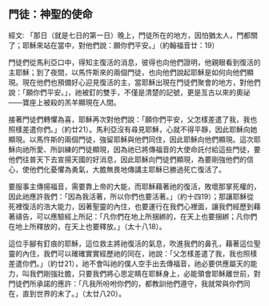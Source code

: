 ## 門徒：神聖的使命 ##

經文: 「那日（就是七日的第一日）晚上，門徒所在的地方，因怕猶太人，門都關了；耶穌來站在當中，對他們說：願你們平安。」（約翰福音廿：19）



門徒們從馬利亞口中，得知主復活的消息，彼得也向他們證明，他親眼看到復活的主耶穌；到了夜間，以馬忤斯來的兩個門徒，也向他們說起耶穌是如何向他們顯現。現在他們也預備好心迎見復活的主，當耶穌出現在門徒們聚會的地方，對他們說：「願你們平安。」，祂被釘的雙手，不僅是清楚的記號，更是亙古以來的奧祕——寶座上被殺的羔羊顯現在人間。

接著門徒們轉懼為喜，耶穌再次對他們說：「願你們平安，父怎樣差遣了我，我也照樣差遣你們。」（約廿21）。馬利亞沒有尋見耶穌，心就不得平靜，因此耶穌向她顯現。以馬忤斯的兩個門徒，強留耶穌與他們同住，因此耶穌向他們顯現。這次耶穌向祂所愛、所訓練的門徒顯現，因為祂已將傳福音的大使命託付給這些門徒，要他們往普天下去宣揚天國的好消息，因此耶穌向門徒們顯現，為要剛強他們的信心，使他們化憂懼為勇氣，大膽無畏地傳講主耶穌已勝過死亡復活了。

要服事主傳揚福音，需要靠上帝的大能，而耶穌藉著祂的復活，敗壞那掌死權的，因此祂應許我們：「因為我活著，所以你們也要活著。」（約十四19）；那讓耶穌從死裡復活的浩大能力，因著聖靈的內住，也要運行在我們心裡面，讓我們經歷到藉著禱告，可以應驗經上所記：「凡你們在地上所捆綁的，在天上也要捆綁；凡你們在地上所釋放的，在天上也要釋放。」（太十八18）。

這位手腳有釘痕的耶穌，這位救主將祂復活的氣息，吹進我們的鼻孔，藉著這位聖靈的內住，我們可以確確實實經歷祂的同在，祂說：「父怎樣差遣了我，我也照樣差遣你們。」（約廿21），祂不會叫祂的僕人空手出去傳福音，祂必要供應屬天的能力，叫我們剛強壯膽，只要我們將心思定睛在耶穌身上，必能領會耶穌離世前，對門徒們所承諾的應許：「凡我所吩咐你們的，都教訓他們遵守，我就常與你們同在，直到世界的末了。」（太廿八20）。